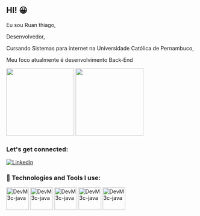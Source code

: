 ## HI! 😀

Eu sou Ruan thiago,

Desenvolvedor,

Cursando Sistemas para internet na Universidade Católica de Pernambuco,

Meu foco atualmente é desenvolvimento Back-End

<div>
<img height="180em" src="https://github-readme-stats.vercel.app/api?username=DevM3c&show_icons=true&theme=tokyonight"/>
 <img height="180em" src="https://github-readme-stats.vercel.app/api/top-langs/?username=DevM3c&layout=compact&theme=tokyonight"/>
</div>

### Let's get connected: 

[![Linkedin](https://img.shields.io/badge/LinkedIn-0077B5?style=for-the-badge&logo=linkedin&logoColor=white)](https://www.linkedin.com/in/ruanthiagols/)

### 🧰 Technologies and Tools I use: 

<div>

<img align="center" alt="DevM3c-java" hight="50" width="60" src="https://cdn.jsdelivr.net/gh/devicons/devicon/icons/java/java-original-wordmark.svg"/>
<img align="center" alt="DevM3c-java" hight="50" width="60" src="https://cdn.jsdelivr.net/gh/devicons/devicon/icons/spring/spring-original-wordmark.svg"/>
<img align="center" alt="DevM3c-java" hight="50" width="60" src="https://cdn.jsdelivr.net/gh/devicons/devicon/icons/heroku/heroku-original-wordmark.svg""/>
<img align="center" alt="DevM3c-java" hight="50" width="60" src="https://cdn.jsdelivr.net/gh/devicons/devicon/icons/git/git-plain.svg"/>
<img align="center" alt="DevM3c-java" hight="50" width="60" src="https://cdn.jsdelivr.net/gh/devicons/devicon/icons/mysql/mysql-original-wordmark.svg"/>

</div>

